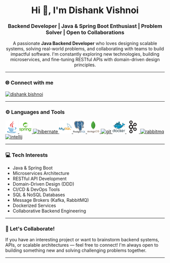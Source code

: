 <h1 align="center">Hi 👋, I'm Dishank Vishnoi</h1>
<h3 align="center">Backend Developer | Java & Spring Boot Enthusiast | Problem Solver | Open to Collaborations</h3>

<p align="center">
A passionate <strong>Java Backend Developer</strong> who loves designing scalable systems, solving real-world problems, and collaborating with teams to build impactful software. I'm constantly exploring new technologies, building microservices, and fine-tuning RESTful APIs with domain-driven design principles.
</p>

---

### 🌐 Connect with me
<p align="left">
  <a href="https://www.linkedin.com/in/dishank-bishnoi-555174319/" target="blank">
    <img align="center" src="https://raw.githubusercontent.com/rahuldkjain/github-profile-readme-generator/master/src/images/icons/Social/linked-in-alt.svg" alt="dishank bishnoi" height="30" width="40" />
  </a>
</p>

---

### ⚙️ Languages and Tools

<p align="left">
  <a href="https://www.java.com" target="_blank" rel="noreferrer">
    <img src="https://raw.githubusercontent.com/devicons/devicon/master/icons/java/java-original.svg" alt="java" width="40" height="40"/>
  </a>
  <a href="https://spring.io/projects/spring-boot" target="_blank" rel="noreferrer">
    <img src="https://raw.githubusercontent.com/devicons/devicon/master/icons/spring/spring-original-wordmark.svg" alt="springboot" width="40" height="40"/>
  </a>
  <a href="https://hibernate.org/" target="_blank" rel="noreferrer">
    <img src="https://cdn.jsdelivr.net/gh/devicons/devicon/icons/hibernate/hibernate-plain.svg" alt="hibernate" width="40" height="40"/>
  </a>
  <a href="https://www.mysql.com/" target="_blank" rel="noreferrer">
    <img src="https://raw.githubusercontent.com/devicons/devicon/master/icons/mysql/mysql-original-wordmark.svg" alt="mysql" width="40" height="40"/>
  </a>
  <a href="https://www.postgresql.org/" target="_blank" rel="noreferrer">
    <img src="https://raw.githubusercontent.com/devicons/devicon/master/icons/postgresql/postgresql-original-wordmark.svg" alt="postgresql" width="40" height="40"/>
  </a>
  <a href="https://www.mongodb.com/" target="_blank" rel="noreferrer">
    <img src="https://raw.githubusercontent.com/devicons/devicon/master/icons/mongodb/mongodb-original-wordmark.svg" alt="mongodb" width="40" height="40"/>
  </a>
  <a href="https://git-scm.com/" target="_blank" rel="noreferrer">
    <img src="https://www.vectorlogo.zone/logos/git-scm/git-scm-icon.svg" alt="git" width="40" height="40"/>
  </a>
  <a href="https://www.docker.com/" target="_blank" rel="noreferrer">
    <img src="https://raw.githubusercontent.com/devicons/devicon/master/icons/docker/docker-original-wordmark.svg" alt="docker" width="40" height="40"/>
  </a>
  <a href="https://kafka.apache.org/" target="_blank" rel="noreferrer">
    <img src="https://raw.githubusercontent.com/devicons/devicon/master/icons/apachekafka/apachekafka-original.svg" alt="kafka" width="40" height="40"/>
  </a>
  <a href="https://www.rabbitmq.com/" target="_blank" rel="noreferrer">
    <img src="https://upload.wikimedia.org/wikipedia/commons/7/71/RabbitMQ_logo.svg" alt="rabbitmq" width="40" height="40"/>
  </a>
  <a href="https://www.jetbrains.com/idea/" target="_blank" rel="noreferrer">
    <img src="https://cdn.jsdelivr.net/gh/devicons/devicon/icons/intellij/intellij-original.svg" alt="intellij" width="40" height="40"/>
  </a>
</p>

---

### 💻 Tech Interests
- Java & Spring Boot
- Microservices Architecture
- RESTful API Development
- Domain-Driven Design (DDD)
- CI/CD & DevOps Tools
- SQL & NoSQL Databases
- Message Brokers (Kafka, RabbitMQ)
- Dockerized Services
- Collaborative Backend Engineering

---

### 🚀 Let's Collaborate!
If you have an interesting project or want to brainstorm backend systems, APIs, or scalable architectures — feel free to connect! I'm always open to building something new and solving challenging problems together.

---
